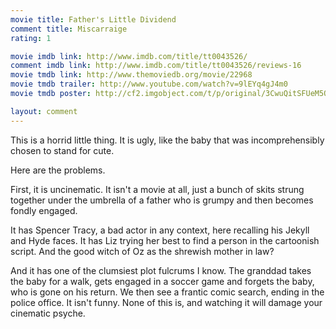```yaml
---
movie title: Father's Little Dividend
comment title: Miscarraige
rating: 1

movie imdb link: http://www.imdb.com/title/tt0043526/
comment imdb link: http://www.imdb.com/title/tt0043526/reviews-16
movie tmdb link: http://www.themoviedb.org/movie/22968
movie tmdb trailer: http://www.youtube.com/watch?v=9lEYq4gJ4m0
movie tmdb poster: http://cf2.imgobject.com/t/p/original/3CwuQitSFUeM5OD20JjalTdeYCb.jpg

layout: comment
---
```


This is a horrid little thing. It is ugly, like the baby that was incomprehensibly chosen to stand for cute.

Here are the problems.

First, it is uncinematic. It isn't a movie at all, just a bunch of skits strung together under the umbrella of a father who is grumpy and then becomes fondly engaged.

It has Spencer Tracy, a bad actor in any context, here recalling his Jekyll and Hyde faces. It has Liz trying her best to find a person in the cartoonish script. And the good witch of Oz as the shrewish mother in law?

And it has one of the clumsiest plot fulcrums I know. The granddad takes the baby for a walk, gets engaged in a soccer game and forgets the baby, who is gone on his return. We then see a frantic comic search, ending in the police office. It isn't funny. None of this is, and watching it will damage your cinematic psyche.